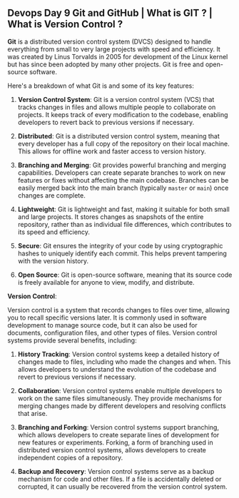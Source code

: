 ## Devops Day 9  Git and GitHub | What is GIT ? | What is Version Control ?

**Git** is a distributed version control system (DVCS) designed to handle everything from small to very large projects with speed and efficiency. It was created by Linus Torvalds in 2005 for development of the Linux kernel but has since been adopted by many other projects. Git is free and open-source software.

Here's a breakdown of what Git is and some of its key features:

1. **Version Control System**: Git is a version control system (VCS) that tracks changes in files and allows multiple people to collaborate on projects. It keeps track of every modification to the codebase, enabling developers to revert back to previous versions if necessary.

2. **Distributed**: Git is a distributed version control system, meaning that every developer has a full copy of the repository on their local machine. This allows for offline work and faster access to version history.

3. **Branching and Merging**: Git provides powerful branching and merging capabilities. Developers can create separate branches to work on new features or fixes without affecting the main codebase. Branches can be easily merged back into the main branch (typically `master` or `main`) once changes are complete.

4. **Lightweight**: Git is lightweight and fast, making it suitable for both small and large projects. It stores changes as snapshots of the entire repository, rather than as individual file differences, which contributes to its speed and efficiency.

5. **Secure**: Git ensures the integrity of your code by using cryptographic hashes to uniquely identify each commit. This helps prevent tampering with the version history.

6. **Open Source**: Git is open-source software, meaning that its source code is freely available for anyone to view, modify, and distribute.

**Version Control**:

Version control is a system that records changes to files over time, allowing you to recall specific versions later. It is commonly used in software development to manage source code, but it can also be used for documents, configuration files, and other types of files. Version control systems provide several benefits, including:

1. **History Tracking**: Version control systems keep a detailed history of changes made to files, including who made the changes and when. This allows developers to understand the evolution of the codebase and revert to previous versions if necessary.

2. **Collaboration**: Version control systems enable multiple developers to work on the same files simultaneously. They provide mechanisms for merging changes made by different developers and resolving conflicts that arise.

3. **Branching and Forking**: Version control systems support branching, which allows developers to create separate lines of development for new features or experiments. Forking, a form of branching used in distributed version control systems, allows developers to create independent copies of a repository.

4. **Backup and Recovery**: Version control systems serve as a backup mechanism for code and other files. If a file is accidentally deleted or corrupted, it can usually be recovered from the version control system.

